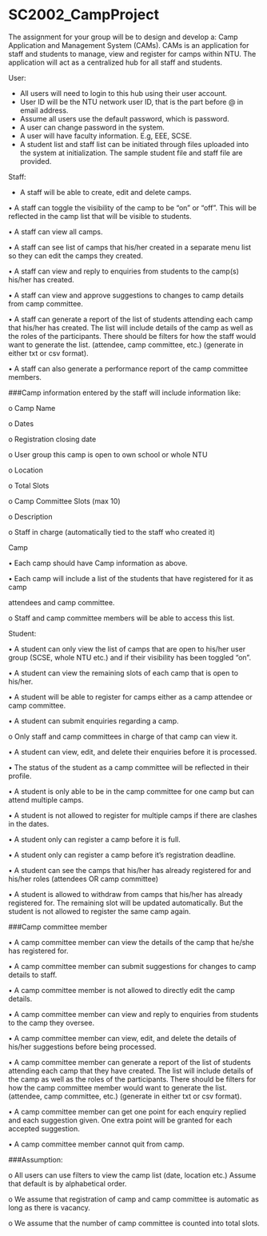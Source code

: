 # SC2002_CampProject
The assignment for your group will be to design and develop a: Camp Application and Management System (CAMs). CAMs is an application for staff and students to manage, view and register for camps within NTU. The application will act as a centralized hub for all staff and  students. 

User:
- All users will need to login to this hub using their user account.
- User ID will be the NTU network user ID, that is the part before @ in email 
address.
- Assume all users use the default password, which is password. 
- A user can change password in the system. 
- A user will have faculty information. E.g, EEE, SCSE. 
- A student list and staff list can be initiated through files uploaded into the system at 
initialization. The sample student file and staff file are provided. 

Staff:
- A staff will be able to create, edit and delete camps.

• A staff can toggle the visibility of the camp to be “on” or “off”. This will be reflected 
in the camp list that will be visible to students. 

• A staff can view all camps.

• A staff can see list of camps that his/her created in a separate menu list so they can 
edit the camps they created. 

• A staff can view and reply to enquiries from students to the camp(s) his/her has 
created.

• A staff can view and approve suggestions to changes to camp details from camp 
committee.

• A staff can generate a report of the list of students attending each camp that his/her
has created. The list will include details of the camp as well as the roles of the 
participants. There should be filters for how the staff would want to generate the list. 
(attendee, camp committee, etc.) (generate in either txt or csv format). 

• A staff can also generate a performance report of the camp committee members.


###Camp information entered by the staff will include information like:

o Camp Name

o Dates

o Registration closing date

o User group this camp is open to own school or whole NTU

o Location

o Total Slots

o Camp Committee Slots (max 10)

o Description

o Staff in charge (automatically tied to the staff who created it)


Camp

• Each camp should have Camp information as above.

• Each camp will include a list of the students that have registered for it as camp

attendees and camp committee. 

o Staff and camp committee members will be able to access this list.


Student:

• A student can only view the list of camps that are open to his/her user group (SCSE, 
whole NTU etc.) and if their visibility has been toggled “on”.

• A student can view the remaining slots of each camp that is open to his/her.

• A student will be able to register for camps either as a camp attendee or camp 
committee.

• A student can submit enquiries regarding a camp. 

o Only staff and camp committees in charge of that camp can view it.

• A student can view, edit, and delete their enquiries before it is processed.

• The status of the student as a camp committee will be reflected in their profile.

• A student is only able to be in the camp committee for one camp but can attend 
multiple camps.

• A student is not allowed to register for multiple camps if there are clashes in the 
dates. 

• A student only can register a camp before it is full.

• A student only can register a camp before it’s registration deadline.

• A student can see the camps that his/her has already registered for and his/her roles 
(attendees OR camp committee)

• A student is allowed to withdraw from camps that his/her has already registered for. 
The remaining slot will be updated automatically. But the student is not allowed to 
register the same camp again.


###Camp committee member

• A camp committee member can view the details of the camp that he/she has
registered for.

• A camp committee member can submit suggestions for changes to camp details to 
staff.

• A camp committee member is not allowed to directly edit the camp details.

• A camp committee member can view and reply to enquiries from students to the 
camp they oversee. 

• A camp committee member can view, edit, and delete the details of his/her 
suggestions before being processed. 

• A camp committee member can generate a report of the list of students attending 
each camp that they have created. The list will include details of the camp as well as 
the roles of the participants. There should be filters for how the camp committee 
member would want to generate the list. (attendee, camp committee, etc.) (generate in 
either txt or csv format). 

• A camp committee member can get one point for each enquiry replied and each 
suggestion given. One extra point will be granted for each accepted suggestion. 

• A camp committee member cannot quit from camp. 


###Assumption:

o All users can use filters to view the camp list (date, location etc.) Assume that 
default is by alphabetical order. 

o We assume that registration of camp and camp committee is automatic as long 
as there is vacancy.

o We assume that the number of camp committee is counted into total slots.  
